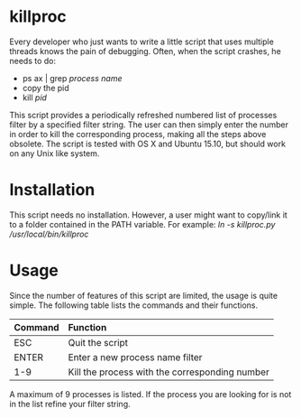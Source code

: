 # killproc
Every developer who just wants to write a little script that uses multiple threads
knows the pain of debugging. Often, when the script crashes, he needs to do:
- ps ax | grep *process name*
- copy the pid
- kill *pid*

This script provides a periodically refreshed numbered list of processes filter
by a specified filter string. The user can then simply enter the number in order
to kill the corresponding process, making all the steps above obsolete. The
script is tested with OS X and Ubuntu 15.10, but should work on any Unix like
system.

# Installation
This script needs no installation. However, a user might want to copy/link it to
a folder contained in the PATH variable. For example:
*ln -s killproc.py /usr/local/bin/killproc*

# Usage
Since the number of features of this script are limited, the usage is quite simple.
The following table lists the commands and their functions.


| Command | Function                                       |
| :------ | :--------------------------------------------- |
| ESC     | Quit the script                                |
| ENTER   | Enter a new process name filter                |
| 1-9     | Kill the process with the corresponding number |

A maximum of 9 processes is listed. If the process you are looking for is not
in the list refine your filter string.
